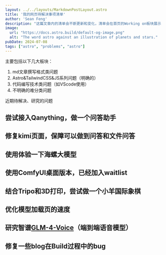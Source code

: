 ```yaml
---
layout: ../../layouts/MarkdownPostLayout.astro
title: '我的网页待解决事项清单'
author: 'Sean Feng'
description: "这篇文章内的清单会不断更新和变化，清单会在首页的Working on板块展示，完成的事项我会放入Achieved模块。"
image:
  url: "https://docs.astro.build/default-og-image.png"
  alt: "The word astro against an illustration of planets and stars."
pubDate: 2024-07-08
tags: ["astro", "problems", "astro"]
---
```

主要包括以下几大板块：

1. md文章撰写格式类问题
2. Astro&TailwindCSS&JS系列问题（明确的）
3. 代码编写技术类问题（如VScode使用）
4. 不明确的难分类问题

近期待解决、研究的问题
## 尝试接入Qanything，做一个问答助手
## 修复kimi页面，保障可以做到问答和文件问答
## 使用体验一下海螺大模型
## 使用ComfyUI桌面版本，已经加入waitlist
## 结合Tripo和3D打印，尝试做一个小羊国际象棋
## 优化模型加载页的速度
## 研究智谱[GLM-4-Voice](https://mp.weixin.qq.com/s/bX8-PDyFq9Xuk_IHaX23Aw)（端到端语音模型）
## 修复一些blog在Build过程中的bug


<!-- ## 整理一下public的文件目录，更新新西兰Blog的图片路径 20241028 -->
<!-- ## 修改midjourney的订阅，使用edit功能 20241027-->
<!-- ## 整理一些好看照片，丰富相册 -->


<!-- - [ ] 小屏幕模式下博客目录导航fixed无法滚动，下面的标题会显示不出来。
- [ ] 优化小屏幕模式左侧导航栏样式
- [ ] iphone平面会多一个右侧pd，不知道哪个样式带出来的，电脑看不出。
- [ ] 增加渐变色之后夜间模式有好多要修复的bug。
- [ ] 简化问题记录、日志记录、解决方案记录的模式。
- [ ] 体验astro的图片存储、使用体系。
- [ ] 侧边栏小屏幕灰色框放平面尺寸后大不消失问题好像又来了 对leftsidebar使用lg:hidden 还是不能取消灰色背景 -->


<!-- 
# 1. md文章撰写格式类问题
不对，现在是在首页靠目录记录问题，意味着我需要用四级标题简单概况问题，然后用正文具体描述问题，有点费劲

# 2. Astro&TailwindCSS&JS系列问题

## 2.1 Html's Problem

### 2.1.1 **Header**

1. header顶部有个半透明条，初次滚动的时候好像没有，然后点击右侧导航，会出现【已经初步解决，m-4导致的】。
![alt text](./Pic-PageProblemRecord/image-1.png)

### 2.1.2 **Sidebar**

>现在最大难点就是导航栏实现Markdown的目录树功能。已经使用getHeadings()[0].text解决读取目录树，主要待解决问题：

- 实现目录树跟随页面滚动进度

- 目录树的anchor位置过高，于页面顶端的bug

- 读取当前blog目录树

- 左侧目录树在小屏幕情况下改为breadcrumb

- 左侧导航栏的优化

### 2.1.3 **Body**

- blog页面还是存在最大高度问题。body的页面总高度大于当前可见高度。会出现额外不必要的滚动条
- 在[**图册**](/SeanBlog/about/)页面尝试Grid布局

- 左侧导航栏的优化：能否实现折? round-corner？色彩更一致

- 为主页添加各类功能，主要用于展示

- 未来记录文章长了还是要引入tag机制

- 设计博客页面

- 将测试页面隐藏入测试功能，并规划测试功能页面


## 2.2 CSS's Problem

-【问题】首页和博客页会因为有无最右侧滚动条而有差别，如何做到首页显示-隐藏滚动条

-【问题】顶部导航栏“首页”等颜色未根据页面切换而切换状态

-【尝试】在[**图册**](/SeanBlog/about/)页面尝试Grid布局

- 左侧目录树在小屏幕情况下改为breadcrumb


## 2.3 JS's Problem
- 读取当前blog目录树，并且实现目录树跟随页面滚动进度

# 3. 代码编写类问题
- ☆☆☆需要开始给页面的每个部分增加注释在增加新的功能之前 -->


